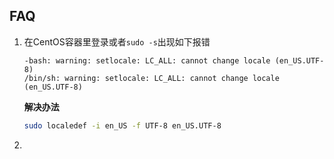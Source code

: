 ## FAQ

1. 在CentOS容器里登录或者`sudo -s`出现如下报错

   ```
   -bash: warning: setlocale: LC_ALL: cannot change locale (en_US.UTF-8)
   /bin/sh: warning: setlocale: LC_ALL: cannot change locale (en_US.UTF-8)
   ```

   **解决办法**

   ```bash
   sudo localedef -i en_US -f UTF-8 en_US.UTF-8
   ```

2. 